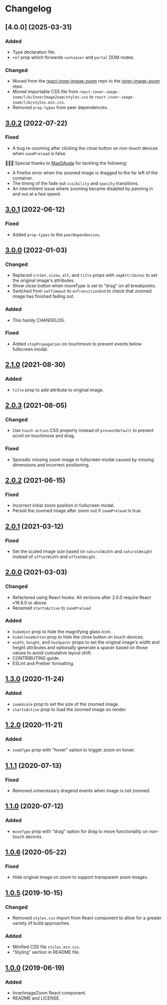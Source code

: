 # Changelog

## [4.0.0] (2025-03-31)

### Added

- Type declaration file.
- `ref` prop which forwards `container` and `portal` DOM nodes.

### Changed

- Moved from the [react-inner-image-zoom](https://github.com/laurenashpole/react-inner-image-zoom) repo to the [inner-image-zoom](https://github.com/laurenashpole/inner-image-zoom) repo.
- Moved importable CSS file from `react-inner-image-zoom/lib/InnerImageZoom/styles.css` to `react-inner-image-zoom/lib/styles.min.css`.
- Removed `prop-types` from peer dependencies.

## [3.0.2](https://github.com/laurenashpole/react-inner-image-zoom/compare/v3.0.1...v3.0.2) (2022-07-22)

### Fixed

- A bug re-zooming after clicking the close button on non-touch devices when `zoomPreload` is false.

🎉🎉🎉 Special thanks to [MaxDAyala](https://github.com/MaxdAyala) for tackling the following:

- A Firefox error when the zoomed image is dragged to the far left of the container.
- The timing of the fade out `visibility` and `opacity` transitions.
- An intermittent issue where zooming became disabled by panning in and out at a fast speed.

## [3.0.1](https://github.com/laurenashpole/react-inner-image-zoom/compare/v3.0.0...v3.0.1) (2022-06-12)

### Fixed

- Added `prop-types` to the `peerDependencies`.

## [3.0.0](https://github.com/laurenashpole/react-inner-image-zoom/compare/v2.1.0...v3.0.0) (2022-01-03)

### Changed

- Replaced `srcSet`, `sizes`, `alt`, and `title` props with `imgAttributes` to set the original image's attributes.
- Show close button when moveType is set to "drag" on all breakpoints.
- Switched from `setTimeout` to `onTransitionEnd` to check that zoomed image has finished fading out.

### Added

- This handy CHANGELOG.

### Fixed

- Added `stopPropagation` on touchmove to prevent events below fullscreen modal.

##  [2.1.0](https://github.com/laurenashpole/react-inner-image-zoom/compare/v2.0.3...v2.1.0) (2021-08-30)

### Added

- `title` prop to add attribute to original image.

##  [2.0.3](https://github.com/laurenashpole/react-inner-image-zoom/compare/v2.0.2...v2.0.3) (2021-08-05)

### Changed

- Use `touch-action` CSS property instead of `preventDefault` to prevent scroll on touchmove and drag.

### Fixed

- Sporadic missing zoom image in fullscreen modal caused by missing dimensions and incorrect positioning.

##  [2.0.2](https://github.com/laurenashpole/react-inner-image-zoom/compare/v2.0.1...v2.0.2) (2021-06-15)

### Fixed

- Incorrect initial zoom position in fullscreen modal.
- Persist the zoomed image after zoom out if `zoomPreload` is true.

##  [2.0.1](https://github.com/laurenashpole/react-inner-image-zoom/compare/v2.0.0...v2.0.1) (2021-03-12)

### Fixed

- Set the scaled image size based on `naturalWidth` and `naturalHeight` instead of `offsetWidth` and `offsetHeight`.

##  [2.0.0](https://github.com/laurenashpole/react-inner-image-zoom/compare/v1.3.0...v2.0.0) (2021-03-03)

### Changed

- Refactored using React hooks. All versions after 2.0.0 require React v16.8.0 or above.
- Renamed `startsActive` to `zoomPreload`

### Added

- `hideHint` prop to hide the magnifying glass icon.
- `hideCloseButton` prop to hide the close button on touch devices.
- `width`, `height`, and `hasSpacer` props to set the original image's width and height attributes and optionally generate a spacer based on those values to avoid cumulative layout shift. 
- CONTRIBUTING guide.
- ESLint and Prettier formatting.

##  [1.3.0](https://github.com/laurenashpole/react-inner-image-zoom/compare/v1.2.0...v1.3.0) (2020-11-24)

### Added

- `zoomScale` prop to set the size of the zoomed image.
- `startsActive` prop to load the zoomed image on render.

##  [1.2.0](https://github.com/laurenashpole/react-inner-image-zoom/compare/v1.1.1...v1.2.0) (2020-11-21)

### Added

- `zoomType` prop with "hover" option to trigger zoom on hover.

##  [1.1.1](https://github.com/laurenashpole/react-inner-image-zoom/compare/v1.1.0...v1.1.1) (2020-07-13)

### Fixed

- Removed unnecessary dragend events when image is not zoomed.

##  [1.1.0](https://github.com/laurenashpole/react-inner-image-zoom/compare/v1.0.6...v1.1.0) (2020-07-12)

### Added

- `moveType` prop with "drag" option for drag to move functionality on non-touch devices.

## [1.0.6](https://github.com/laurenashpole/react-inner-image-zoom/compare/v1.0.5...v1.0.6) (2020-05-22)

### Fixed

- Hide original image on zoom to support transparent zoom images.

## [1.0.5](https://github.com/laurenashpole/react-inner-image-zoom/compare/v1.0.0...v1.0.5) (2019-10-15)

### Changed

- Removed `styles.css` import from React component to allow for a greater variety of build approaches.

### Added

- Minified CSS file `styles.min.css`.
- "Styling" section in README file.

## [1.0.0](https://github.com/laurenashpole/react-inner-image-zoom/compare/e8e458231a32831a4332b4c009e7df2d68535ada...v1.0.0) (2019-06-19)

### Added

- InnerImageZoom React component.
- README and LICENSE.
